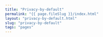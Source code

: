 ```yaml
---
title: "Privacy-by-default"
permalink: "{{ page.fileSlug }}/index.html"
layout: "privacy-by-default.html"
slug: "privacy-by-default"
tags: "pages"
---
```



